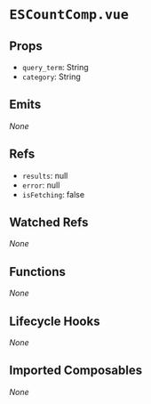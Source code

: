 # `ESCountComp.vue`

## Props

- `query_term`: String
- `category`: String

## Emits

_None_

## Refs

- `results`: null
- `error`: null
- `isFetching`: false

## Watched Refs

_None_

## Functions

_None_

## Lifecycle Hooks

_None_

## Imported Composables

_None_
